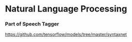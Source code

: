 # Natural Language Processing

### Part of Speech Tagger
https://github.com/tensorflow/models/tree/master/syntaxnet
